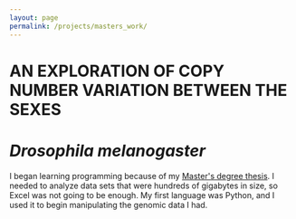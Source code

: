 ```yaml
---
layout: page
permalink: /projects/masters_work/
---
```


<h1 class="page-heading">AN EXPLORATION OF COPY NUMBER VARIATION BETWEEN THE SEXES</h1>
<h1 class="page-heading"><em>Drosophila melanogaster</em></h1>

I began learning programming because of my [Master's degree thesis](https://zenodo.org/record/48371). I needed to analyze data sets that were hundreds of gigabytes in size, so Excel was not going to be enough. My first language was Python, and I used it to begin manipulating the genomic data I had.